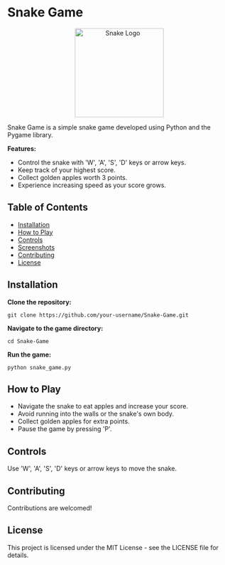 # Snake Game 
<div align="center">
  <img src="Snake.jpg" alt="Snake Logo" width="200" height="200">
</div>

Snake Game is a simple snake game developed using Python and the Pygame library.

**Features:**
- Control the snake with 'W', 'A', 'S', 'D' keys or arrow keys.
- Keep track of your highest score.
- Collect golden apples worth 3 points.
- Experience increasing speed as your score grows.

## Table of Contents
- [Installation](#installation)
- [How to Play](#how-to-play)
- [Controls](#controls)
- [Screenshots](#screenshots)
- [Contributing](#contributing)
- [License](#license)

## Installation
**Clone the repository:**
   
    git clone https://github.com/your-username/Snake-Game.git
   
**Navigate to the game directory:**
 
    cd Snake-Game

**Run the game:**

    python snake_game.py

## How to Play
- Navigate the snake to eat apples and increase your score.
- Avoid running into the walls or the snake's own body.
- Collect golden apples for extra points.
- Pause the game by pressing 'P'.

## Controls
Use 'W', 'A', 'S', 'D' keys or arrow keys to move the snake.


## Contributing
Contributions are welcomed!

## License
This project is licensed under the MIT License - see the LICENSE file for details.
 
